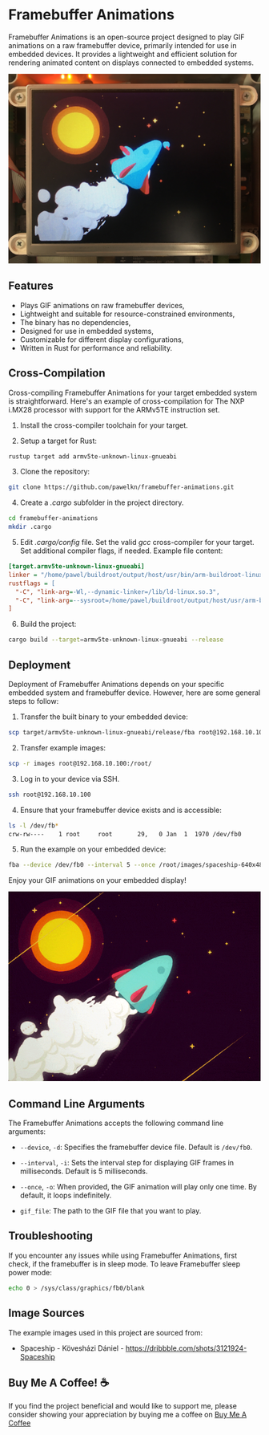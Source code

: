 # Framebuffer Animations

Framebuffer Animations is an open-source project designed to play GIF animations on a raw framebuffer device, primarily intended for use in embedded devices. It provides a lightweight and efficient solution for rendering animated content on displays connected to embedded systems.

<p align="center">
<img src=".github/images/readme-image.jpg" alt="drawing" style="width:640px;"/>
</p>

## Features

* Plays GIF animations on raw framebuffer devices,
* Lightweight and suitable for resource-constrained environments,
* The binary has no dependencies,
* Designed for use in embedded systems,
* Customizable for different display configurations,
* Written in Rust for performance and reliability.

## Cross-Compilation

Cross-compiling Framebuffer Animations for your target embedded system is straightforward. Here's an example of cross-compilation for The NXP i.MX28 processor with support for the ARMv5TE instruction set.

1. Install the cross-compiler toolchain for your target.

2. Setup a target for Rust:

```bash
rustup target add armv5te-unknown-linux-gnueabi
```

3. Clone the repository:

```bash
git clone https://github.com/pawelkn/framebuffer-animations.git
```

4. Create a _.cargo_ subfolder in the project directory.

```bash
cd framebuffer-animations
mkdir .cargo
```

5. Edit _.cargo/config_ file. Set the valid _gcc_ cross-compiler for your target. Set additional compiler flags, if needed. Example file content:

```ini
[target.armv5te-unknown-linux-gnueabi]
linker = "/home/pawel/buildroot/output/host/usr/bin/arm-buildroot-linux-gnueabi-gcc"
rustflags = [
  "-C", "link-arg=-Wl,--dynamic-linker=/lib/ld-linux.so.3",
  "-C", "link-arg=--sysroot=/home/pawel/buildroot/output/host/usr/arm-buildroot-linux-gnueabi/sysroot"
]
```

6. Build the project:

```bash
cargo build --target=armv5te-unknown-linux-gnueabi --release
```

## Deployment

Deployment of Framebuffer Animations depends on your specific embedded system and framebuffer device. However, here are some general steps to follow:

1. Transfer the built binary to your embedded device:

```bash
scp target/armv5te-unknown-linux-gnueabi/release/fba root@192.168.10.100:/usr/bin/
```

2. Transfer example images:

```bash
scp -r images root@192.168.10.100:/root/
```

3. Log in to your device via SSH.

```bash
ssh root@192.168.10.100
```

4. Ensure that your framebuffer device exists and is accessible:

```bash
ls -l /dev/fb*
crw-rw----    1 root     root       29,   0 Jan  1  1970 /dev/fb0
```

5. Run the example on your embedded device:

```bash
fba --device /dev/fb0 --interval 5 --once /root/images/spaceship-640x480.gif
```

Enjoy your GIF animations on your embedded display!

<p align="center">
<img src="images/spaceship-640x480.gif" alt="gif"/>
</p>

## Command Line Arguments

The Framebuffer Animations accepts the following command line arguments:

- `--device`, `-d`: Specifies the framebuffer device file. Default is `/dev/fb0`.

- `--interval`, `-i`: Sets the interval step for displaying GIF frames in milliseconds. Default is 5 milliseconds.

- `--once`, `-o`: When provided, the GIF animation will play only one time. By default, it loops indefinitely.

- `gif_file`: The path to the GIF file that you want to play.

## Troubleshooting

If you encounter any issues while using Framebuffer Animations, first check, if the framebuffer is in sleep mode.
To leave Framebuffer sleep power mode:

```bash
echo 0 > /sys/class/graphics/fb0/blank
```

## Image Sources

The example images used in this project are sourced from:

* Spaceship - Kövesházi Dániel - https://dribbble.com/shots/3121924-Spaceship

## Buy Me A Coffee! ☕

If you find the project beneficial and would like to support me, please consider showing your appreciation by buying me a coffee on [Buy Me A Coffee](https://buycoffee.to/pawelkn)

